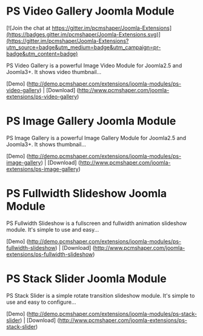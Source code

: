# PS Video Gallery Joomla Module

[![Join the chat at https://gitter.im/pcmshaper/Joomla-Extensions](https://badges.gitter.im/pcmshaper/Joomla-Extensions.svg)](https://gitter.im/pcmshaper/Joomla-Extensions?utm_source=badge&utm_medium=badge&utm_campaign=pr-badge&utm_content=badge)

PS Video Gallery is a powerful Image Video Module for Joomla2.5 and Joomla3+. It shows video thumbnail...

[Demo] (http://demo.pcmshaper.com/extensions/joomla-modules/ps-video-gallery)
 | [Download] (http://www.pcmshaper.com/joomla-extensions/ps-video-gallery)
 
# PS Image Gallery Joomla Module

PS Image Gallery is a powerful Image Gallery Module for Joomla2.5 and Joomla3+. It shows thumbnail...

[Demo] (http://demo.pcmshaper.com/extensions/joomla-modules/ps-image-gallery)
 | [Download] (http://www.pcmshaper.com/joomla-extensions/ps-image-gallery)
  
# PS Fullwidth Slideshow Joomla Module

PS Fullwidth Slideshow is a fullscreen and fullwidth animation slideshow module. It's simple to use and easy...

[Demo] (http://demo.pcmshaper.com/extensions/joomla-modules/ps-fullwidth-slideshow)
 | [Download] (http://www.pcmshaper.com/joomla-extensions/ps-fullwidth-slideshow)
   
# PS Stack Slider Joomla Module

PS Stack Slider is a simple rotate transition slideshow module. It's simple to use and easy to configure...

[Demo] (http://demo.pcmshaper.com/extensions/joomla-modules/ps-stack-slider)
 | [Download] (http://www.pcmshaper.com/joomla-extensions/ps-stack-slider)
